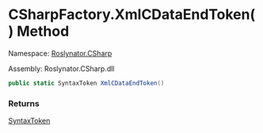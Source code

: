 # CSharpFactory\.XmlCDataEndToken\(\) Method

Namespace: [Roslynator.CSharp](../../README.md)

Assembly: Roslynator\.CSharp\.dll

```csharp
public static SyntaxToken XmlCDataEndToken()
```

### Returns

[SyntaxToken](https://docs.microsoft.com/en-us/dotnet/api/microsoft.codeanalysis.syntaxtoken)


